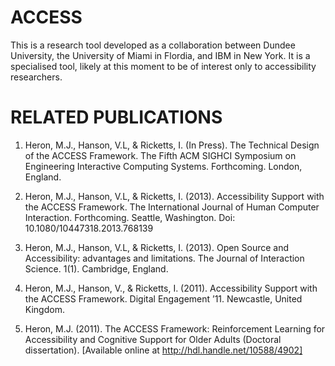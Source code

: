 ACCESS
======

This is a research tool developed as a collaboration between Dundee University, the University of Miami in Flordia, and IBM in New York.  It is a specialised tool, likely at this moment to be of interest only to accessibility researchers.

RELATED PUBLICATIONS
====================

1.  Heron, M.J., Hanson, V.L, & Ricketts, I. (In Press).  The Technical Design of the ACCESS Framework.   The Fifth ACM SIGHCI Symposium on Engineering Interactive Computing Systems. Forthcoming.  London, England.

2.	Heron, M.J., Hanson, V.L, & Ricketts, I. (2013).  Accessibility Support with the ACCESS Framework.   The International Journal of Human Computer Interaction. Forthcoming. Seattle, Washington. Doi: 10.1080/10447318.2013.768139

3.	Heron, M.J., Hanson, V.L, & Ricketts, I. (2013).  Open Source and Accessibility: advantages and limitations.   The Journal of Interaction Science. 1(1).  Cambridge, England.

4.	Heron, M.J., Hanson, V., & Ricketts, I. (2011).  Accessibility Support with the ACCESS Framework.   Digital Engagement ’11. Newcastle, United Kingdom.

5.	Heron, M.J. (2011).  The ACCESS Framework: Reinforcement Learning for Accessibility and Cognitive Support for Older Adults (Doctoral dissertation).  [Available online at http://hdl.handle.net/10588/4902]
